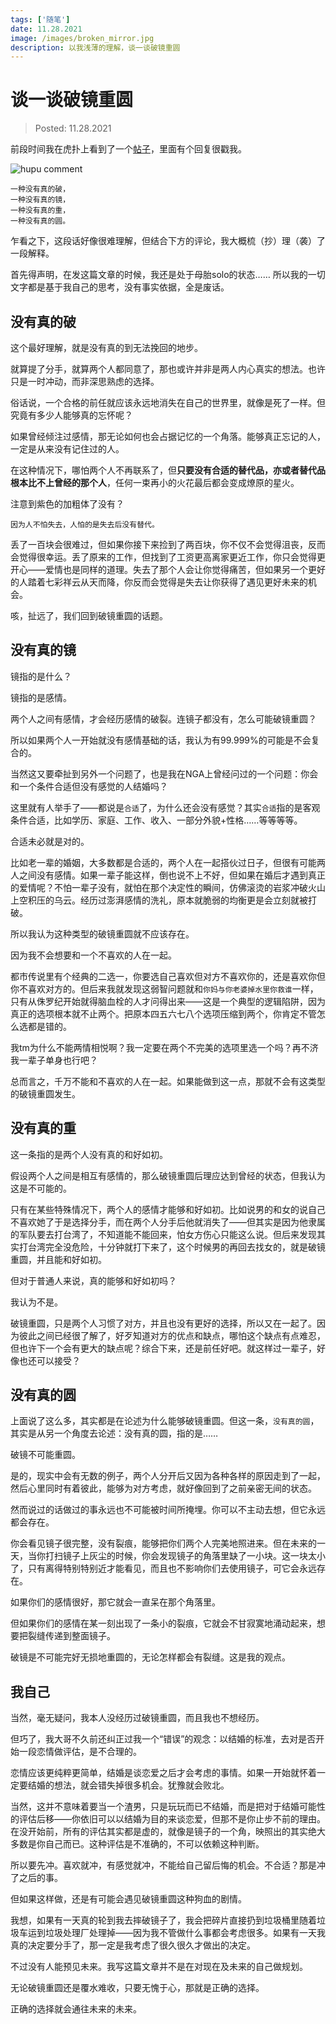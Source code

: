 ```yaml
---
tags: ['随笔']
date: 11.28.2021
image: /images/broken_mirror.jpg
description: 以我浅薄的理解，谈一谈破镜重圆
---
```


# 谈一谈破镜重圆

> Posted: 11.28.2021

<Tag />

前段时间我在虎扑上看到了一个[帖子](https://bbs.hupu.com/46299794.html)，里面有个回复很戳我。

![hupu comment](/images/hupu_comment.jpeg)

```
一种没有真的破，
一种没有真的镜，
一种没有真的重，
一种没有真的圆。
```

乍看之下，这段话好像很难理解，但结合下方的评论，我大概梳（抄）理（袭）了一段解释。

首先得声明，在发这篇文章的时候，我还是处于母胎solo的状态…… 所以我的一切文字都是基于我自己的思考，没有事实依据，全是废话。

## 没有真的破

这个最好理解，就是没有真的到无法挽回的地步。

就算提了分手，就算两个人都同意了，那也或许并非是两人内心真实的想法。也许只是一时冲动，而非深思熟虑的选择。

俗话说，一个合格的前任就应该永远地消失在自己的世界里，就像是死了一样。但究竟有多少人能够真的忘怀呢？

如果曾经倾注过感情，那无论如何也会占据记忆的一个角落。能够真正忘记的人，一定是从来没有记住过的人。

在这种情况下，哪怕两个人不再联系了，但<span v-p>**只要没有合适的替代品，亦或者替代品根本比不上曾经的那个人**</span>，任何一束再小的火花最后都会变成燎原的星火。

注意到紫色的加粗体了没有？

```
因为人不怕失去，人怕的是失去后没有替代。
```

丢了一百块会很难过，但如果你接下来捡到了两百块，你不仅不会觉得沮丧，反而会觉得很幸运。丢了原来的工作，但找到了工资更高离家更近工作，你只会觉得更开心——爱情也是同样的道理。失去了那个人会让你觉得痛苦，但如果另一个更好的人踏着七彩祥云从天而降，你反而会觉得是失去让你获得了遇见更好未来的机会。

咳，扯远了，我们回到破镜重圆的话题。

## 没有真的镜

镜指的是什么？

镜指的是感情。

两个人之间有感情，才会经历感情的破裂。连镜子都没有，怎么可能破镜重圆？

所以如果两个人一开始就没有感情基础的话，我认为有99.999%的可能是不会复合的。

当然这又要牵扯到另外一个问题了，也是我在NGA上曾经问过的一个问题：你会和一个条件合适但没有感觉的人结婚吗？

这里就有人举手了——都说是`合适`了，为什么还会没有感觉？其实`合适`指的是客观条件合适，比如学历、家庭、工作、收入、一部分外貌+性格……等等等等。

合适未必就是对的。

比如老一辈的婚姻，大多数都是合适的，两个人在一起搭伙过日子，但很有可能两人之间没有感情。如果一辈子能这样，倒也说不上不好，但如果在婚后才遇到真正的爱情呢？不怕一辈子没有，就怕在那个决定性的瞬间，仿佛滚烫的岩浆冲破火山上空积压的乌云。经历过澎湃感情的洗礼，原本就脆弱的均衡更是会立刻就被打破。

所以我认为这种类型的破镜重圆就不应该存在。

因为我不会想要和一个不喜欢的人在一起。

都市传说里有个经典的二选一，你要选自己喜欢但对方不喜欢你的，还是喜欢你但你不喜欢对方的。但后来我就发现这弱智问题就和`你妈与你老婆掉水里你救谁`一样，只有从侏罗纪开始就得脑血栓的人才问得出来——这是一个典型的逻辑陷阱，因为真正的选项根本就不止两个。把原本四五六七八个选项压缩到两个，你肯定不管怎么选都是错的。

我tm为什么不能两情相悦啊？我一定要在两个不完美的选项里选一个吗？再不济我一辈子单身也行吧？

总而言之，千万不能和不喜欢的人在一起。如果能做到这一点，那就不会有这类型的破镜重圆发生。

## 没有真的重

这一条指的是两个人没有真的和好如初。

假设两个人之间是相互有感情的，那么破镜重圆后理应达到曾经的状态，但我认为这是不可能的。

只有在某些特殊情况下，两个人的感情才能够和好如初。比如说男的和女的说自己不喜欢她了于是选择分手，而在两个人分手后他就消失了——但其实是因为他隶属的军队要去打台湾了，不知道能不能回来，怕女方伤心只能这么说。但后来发现其实打台湾完全没危险，十分钟就打下来了，这个时候男的再回去找女的，就是破镜重圆，并且能和好如初。

但对于普通人来说，真的能够和好如初吗？

我认为不是。

破镜重圆，只是两个人习惯了对方，并且也没有更好的选择，所以又在一起了。因为彼此之间已经很了解了，好歹知道对方的优点和缺点，哪怕这个缺点有点难忍，但也许下一个会有更大的缺点呢？综合下来，还是前任好吧。就这样过一辈子，好像也还可以接受？

## 没有真的圆

上面说了这么多，其实都是在论述为什么能够破镜重圆。但这一条，`没有真的圆`，其实是从另一个角度去论述：没有真的圆，指的是……

破镜不可能重圆。

是的，现实中会有无数的例子，两个人分开后又因为各种各样的原因走到了一起，然后心里同时有着彼此，能够为对方考虑，就好像回到了之前亲密无间的状态。

然而说过的话做过的事永远也不可能被时间所掩埋。你可以不主动去想，但它永远都会存在。

你会看见镜子很完整，没有裂痕，能够把你们两个人完美地照进来。但在未来的一天，当你打扫镜子上灰尘的时候，你会发现镜子的角落里缺了一小块。这一块太小了，只有离得特别特别近才能看见，而且也不影响你们去使用镜子，可它会永远存在。

如果你们的感情很好，那它就会一直呆在那个角落里。

但如果你们的感情在某一刻出现了一条小的裂痕，它就会不甘寂寞地涌动起来，想要把裂缝传递到整面镜子。

破镜是不可能完好无损地重圆的，无论怎样都会有裂缝。这是我的观点。

## 我自己

当然，毫无疑问，我本人没经历过破镜重圆，而且我也不想经历。

但巧了，我大哥不久前还纠正过我一个“错误”的观念：以结婚的标准，去对是否开始一段恋情做评估，是不合理的。

恋情应该更纯粹更简单，结婚是谈恋爱之后才会考虑的事情。如果一开始就怀着一定要结婚的想法，就会错失掉很多机会。犹豫就会败北。

当然，这并不意味着要当一个渣男，只是玩玩而已不结婚，而是把对于结婚可能性的评估后移——你依旧可以以结婚为目的来谈恋爱，但那不是你止步不前的理由。在没开始前，所有的评估其实都是虚的，就像是镜子的一个角，映照出的其实绝大多数是你自己而已。这种评估是不准确的，不可以依赖这种判断。

所以要先冲。喜欢就冲，有感觉就冲，不能给自己留后悔的机会。不合适？那是冲了之后的事。

但如果这样做，还是有可能会遇见破镜重圆这种狗血的剧情。

我想，如果有一天真的轮到我去摔破镜子了，我会把碎片直接扔到垃圾桶里随着垃圾车运到垃圾处理厂处理掉——因为我不管做什么事都会考虑很多。如果有一天我真的决定要分手了，那一定是我考虑了很久很久才做出的决定。

不过没有人能预见未来。我写这篇文章并不是在对现在及未来的自己做规划。

无论破镜重圆还是覆水难收，只要无愧于心，那就是正确的选择。

正确的选择就会通往未来的未来。

<Chirpy />
